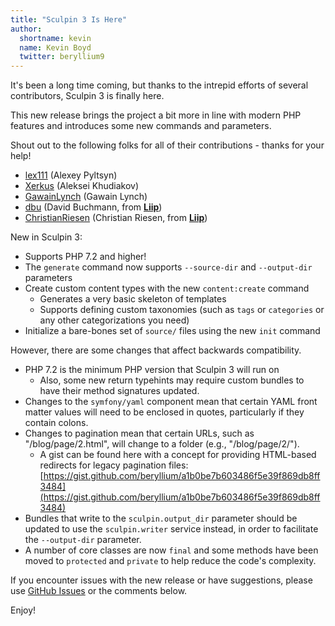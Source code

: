 ```yaml
---
title: "Sculpin 3 Is Here"
author:
  shortname: kevin
  name: Kevin Boyd
  twitter: beryllium9
---
```

It's been a long time coming, but thanks to the intrepid efforts of
several contributors, Sculpin 3 is finally here.

This new release brings the project a bit more in line with modern PHP
features and introduces some new commands and parameters.

Shout out to the following folks for all of their contributions - thanks
for your help!

* [lex111](https://github.com/lex111) (Alexey Pyltsyn)
* [Xerkus](https://github.com/Xerkus) (Aleksei Khudiakov)
* [GawainLynch](https://github.com/GawainLynch) (Gawain Lynch)
* [dbu](https://github.com/dbu) (David Buchmann, from **[Liip](https://www.liip.ch/en)**)
* [ChristianRiesen](https://github.com/ChristianRiesen) (Christian Riesen, from **[Liip](https://www.liip.ch/en)**)

New in Sculpin 3:

* Supports PHP 7.2 and higher!
* The `generate` command now supports `--source-dir` and `--output-dir`
  parameters
* Create custom content types with the new `content:create` command
  * Generates a very basic skeleton of templates
  * Supports defining custom taxonomies (such as `tags` or `categories`
    or any other categorizations you need)
* Initialize a bare-bones set of `source/` files using the new `init`
  command

However, there are some changes that affect backwards compatibility.

* PHP 7.2 is the minimum PHP version that Sculpin 3 will run on
  * Also, some new return typehints may require custom bundles to have
    their method signatures updated.
* Changes to the `symfony/yaml` component mean that certain YAML front
  matter values will need to be enclosed in quotes, particularly if they
  contain colons.
* Changes to pagination mean that certain URLs, such as
  "/blog/page/2.html", will change to a folder (e.g., "/blog/page/2/").
  * A gist can be found here with a concept for providing HTML-based
    redirects for legacy pagination files: [https://gist.github.com/beryllium/a1b0be7b603486f5e39f869db8ff3484](https://gist.github.com/beryllium/a1b0be7b603486f5e39f869db8ff3484)
* Bundles that write to the `sculpin.output_dir` parameter should be
  updated to use the `sculpin.writer` service instead, in order to
  facilitate the `--output-dir` parameter.
* A number of core classes are now `final` and some methods have been
  moved to `protected` and `private` to help reduce the code's
  complexity.

If you encounter issues with the new release or have suggestions, please
use [GitHub Issues](https://github.com/sculpin/sculpin/issues) or the
comments below.

Enjoy!